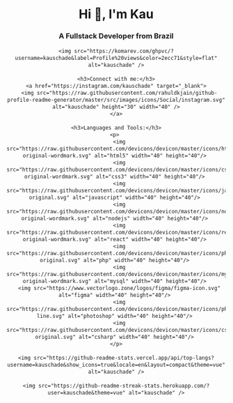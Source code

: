 <!DOCTYPE html>
<html lang="en">
<head>
  <meta charset="UTF-8">
  <meta name="viewport" content="width=device-width, initial-scale=1.0">
  <title>Kau - Fullstack Developer</title>
</head>
<body>
  <div style="text-align: center;">
    <h1>Hi 👋, I'm Kau</h1>
    <h3>A Fullstack Developer from Brazil</h3>
    
    <img src="https://komarev.com/ghpvc/?username=kauschade&label=Profile%20views&color=2ecc71&style=flat" alt="kauschade" />
    
    <h3>Connect with me:</h3>
    <a href="https://instagram.com/kauschade" target="_blank">
      <img src="https://raw.githubusercontent.com/rahuldkjain/github-profile-readme-generator/master/src/images/icons/Social/instagram.svg" alt="kauschade" height="30" width="40" />
    </a>
    
    <h3>Languages and Tools:</h3>
    <p> 
      <img src="https://raw.githubusercontent.com/devicons/devicon/master/icons/html5/html5-original-wordmark.svg" alt="html5" width="40" height="40"/> 
      <img src="https://raw.githubusercontent.com/devicons/devicon/master/icons/css3/css3-original-wordmark.svg" alt="css3" width="40" height="40"/> 
      <img src="https://raw.githubusercontent.com/devicons/devicon/master/icons/javascript/javascript-original.svg" alt="javascript" width="40" height="40"/> 
      <img src="https://raw.githubusercontent.com/devicons/devicon/master/icons/nodejs/nodejs-original-wordmark.svg" alt="nodejs" width="40" height="40"/> 
      <img src="https://raw.githubusercontent.com/devicons/devicon/master/icons/react/react-original-wordmark.svg" alt="react" width="40" height="40"/> 
      <img src="https://raw.githubusercontent.com/devicons/devicon/master/icons/php/php-original.svg" alt="php" width="40" height="40"/> 
      <img src="https://raw.githubusercontent.com/devicons/devicon/master/icons/mysql/mysql-original-wordmark.svg" alt="mysql" width="40" height="40"/> 
      <img src="https://www.vectorlogo.zone/logos/figma/figma-icon.svg" alt="figma" width="40" height="40"/> 
      <img src="https://raw.githubusercontent.com/devicons/devicon/master/icons/photoshop/photoshop-line.svg" alt="photoshop" width="40" height="40"/> 
      <img src="https://raw.githubusercontent.com/devicons/devicon/master/icons/csharp/csharp-original.svg" alt="csharp" width="40" height="40"/> 
    </p>

    <img src="https://github-readme-stats.vercel.app/api/top-langs?username=kauschade&show_icons=true&locale=en&layout=compact&theme=vue" alt="kauschade" />
    
    <img src="https://github-readme-streak-stats.herokuapp.com/?user=kauschade&theme=vue" alt="kauschade" />
  </div>
</body>
</html>
